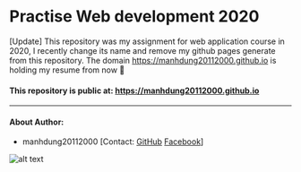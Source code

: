 # Practise Web development 2020

[Update] This repository was my assignment for web application course in 2020, I recently change its name and remove my github pages generate from this repository.
The domain https://manhdung20112000.github.io is holding my resume from now 🚀

#### This repository is public at: https://manhdung20112000.github.io

--------------------------------------------

#### About Author: 
- manhdung20112000 
[Contact: [GitHub](https://github.com/manhdung20112000) [Facebook](https://www.facebook.com/nmd2000)]

![alt text](https://moma.vn/libraries/libraryvn3c-1/images/thiet-ke-website-gia-re/thiet-ke-website-gia-re-moma-tren%20google.jpg)
